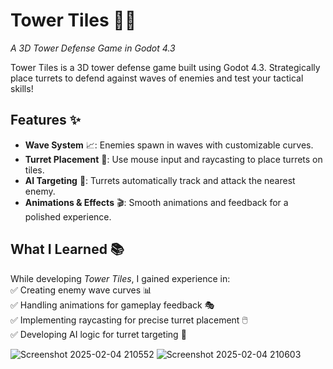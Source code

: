 
# Tower Tiles 🏰🎯  
*A 3D Tower Defense Game in Godot 4.3*  

Tower Tiles is a 3D tower defense game built using Godot 4.3. Strategically place turrets to defend against waves of enemies and test your tactical skills!  

## Features ✨  
- **Wave System** 📈: Enemies spawn in waves with customizable curves.  
- **Turret Placement** 🎯: Use mouse input and raycasting to place turrets on tiles.  
- **AI Targeting** 🎯: Turrets automatically track and attack the nearest enemy.  
- **Animations & Effects** 🎬: Smooth animations and feedback for a polished experience.  

## What I Learned 📚  
While developing *Tower Tiles*, I gained experience in:  
✅ Creating enemy wave curves 📊  
✅ Handling animations for gameplay feedback 🎭  
✅ Implementing raycasting for precise turret placement 🖱️  
✅ Developing AI logic for turret targeting 🤖  


![Screenshot 2025-02-04 210552](https://github.com/user-attachments/assets/ed6c91de-69c1-45b0-9af4-6e308d7ab409)
![Screenshot 2025-02-04 210603](https://github.com/user-attachments/assets/d66359e6-fcaa-46c1-8167-ad73d2bae558)
